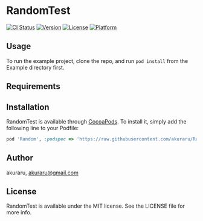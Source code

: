 # RandomTest

[![CI Status](http://img.shields.io/travis/akuraru/RandomTest.svg?style=flat)](https://travis-ci.org/akuraru/RandomTest)
[![Version](https://img.shields.io/cocoapods/v/RandomTest.svg?style=flat)](http://cocoapods.org/pods/RandomTest)
[![License](https://img.shields.io/cocoapods/l/RandomTest.svg?style=flat)](http://cocoapods.org/pods/RandomTest)
[![Platform](https://img.shields.io/cocoapods/p/RandomTest.svg?style=flat)](http://cocoapods.org/pods/RandomTest)

## Usage

To run the example project, clone the repo, and run `pod install` from the Example directory first.

## Requirements

## Installation

RandomTest is available through [CocoaPods](http://cocoapods.org). To install
it, simply add the following line to your Podfile:

```ruby
pod 'Random', :podspec => 'https://raw.githubusercontent.com/akuraru/RandomSwift/master/Random.podspec'
```

## Author

akuraru, akuraru@gmail.com

## License

RandomTest is available under the MIT license. See the LICENSE file for more info.
